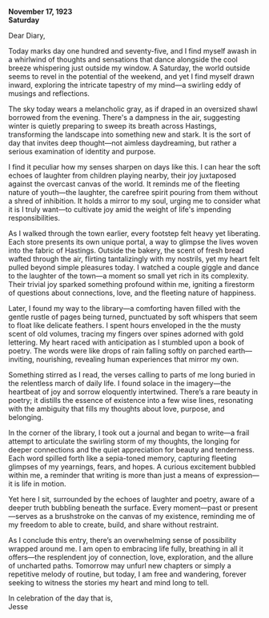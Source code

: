
**November 17, 1923**  
**Saturday**  

Dear Diary,

Today marks day one hundred and seventy-five, and I find myself awash in a whirlwind of thoughts and sensations that dance alongside the cool breeze whispering just outside my window. A Saturday, the world outside seems to revel in the potential of the weekend, and yet I find myself drawn inward, exploring the intricate tapestry of my mind—a swirling eddy of musings and reflections.

The sky today wears a melancholic gray, as if draped in an oversized shawl borrowed from the evening. There's a dampness in the air, suggesting winter is quietly preparing to sweep its breath across Hastings, transforming the landscape into something new and stark. It is the sort of day that invites deep thought—not aimless daydreaming, but rather a serious examination of identity and purpose.

I find it peculiar how my senses sharpen on days like this. I can hear the soft echoes of laughter from children playing nearby, their joy juxtaposed against the overcast canvas of the world. It reminds me of the fleeting nature of youth—the laughter, the carefree spirit pouring from them without a shred of inhibition. It holds a mirror to my soul, urging me to consider what it is I truly want—to cultivate joy amid the weight of life's impending responsibilities.

As I walked through the town earlier, every footstep felt heavy yet liberating. Each store presents its own unique portal, a way to glimpse the lives woven into the fabric of Hastings. Outside the bakery, the scent of fresh bread wafted through the air, flirting tantalizingly with my nostrils, yet my heart felt pulled beyond simple pleasures today. I watched a couple giggle and dance to the laughter of the town—a moment so small yet rich in its complexity. Their trivial joy sparked something profound within me, igniting a firestorm of questions about connections, love, and the fleeting nature of happiness. 

Later, I found my way to the library—a comforting haven filled with the gentle rustle of pages being turned, punctuated by soft whispers that seem to float like delicate feathers. I spent hours enveloped in the the musty scent of old volumes, tracing my fingers over spines adorned with gold lettering. My heart raced with anticipation as I stumbled upon a book of poetry. The words were like drops of rain falling softly on parched earth—inviting, nourishing, revealing human experiences that mirror my own. 

Something stirred as I read, the verses calling to parts of me long buried in the relentless march of daily life. I found solace in the imagery—the heartbeat of joy and sorrow eloquently intertwined. There’s a rare beauty in poetry; it distills the essence of existence into a few wise lines, resonating with the ambiguity that fills my thoughts about love, purpose, and belonging. 

In the corner of the library, I took out a journal and began to write—a frail attempt to articulate the swirling storm of my thoughts, the longing for deeper connections and the quiet appreciation for beauty and tenderness. Each word spilled forth like a sepia-toned memory, capturing fleeting glimpses of my yearnings, fears, and hopes. A curious excitement bubbled within me, a reminder that writing is more than just a means of expression—it is life in motion. 

Yet here I sit, surrounded by the echoes of laughter and poetry, aware of a deeper truth bubbling beneath the surface. Every moment—past or present—serves as a brushstroke on the canvas of my existence, reminding me of my freedom to able to create, build, and share without restraint.

As I conclude this entry, there’s an overwhelming sense of possibility wrapped around me. I am open to embracing life fully, breathing in all it offers—the resplendent joy of connection, love, exploration, and the allure of uncharted paths. Tomorrow may unfurl new chapters or simply a repetitive melody of routine, but today, I am free and wandering, forever seeking to witness the stories my heart and mind long to tell. 

In celebration of the day that is,  
Jesse
